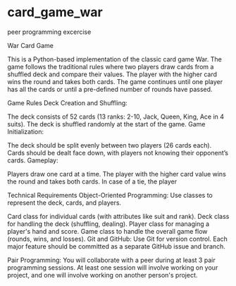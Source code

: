 # card_game_war
peer programming excercise


War Card Game

This is a Python-based implementation of the classic card game War. The game follows the traditional rules where two players draw cards from a shuffled deck and compare their values. The player with the higher card wins the round and takes both cards. The game continues until one player has all the cards or until a pre-defined number of rounds have passed.

Game Rules
Deck Creation and Shuffling:

The deck consists of 52 cards (13 ranks: 2-10, Jack, Queen, King, Ace in 4 suits).
The deck is shuffled randomly at the start of the game.
Game Initialization:

The deck should be split evenly between two players (26 cards each).
Cards should be dealt face down, with players not knowing their opponent’s cards.
Gameplay:

Players draw one card at a time.
The player with the higher card value wins the round and takes both cards.
In case of a tie, the player

Technical Requirements
Object-Oriented Programming: Use classes to represent the deck, cards, and players.

Card class for individual cards (with attributes like suit and rank).
Deck class for handling the deck (shuffling, dealing).
Player class for managing a player's hand and score.
Game class to handle the overall game flow (rounds, wins, and losses).
Git and GitHub: Use Git for version control. Each major feature should be committed as a separate GitHub issue and branch.

Pair Programming: You will collaborate with a peer during at least 3 pair programming sessions. At least one session will involve working on your project, and one will involve working on another person's project.